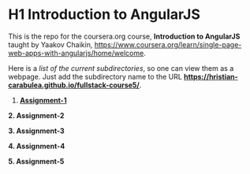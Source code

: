 # H1 Introduction to AngularJS

This is the repo for the coursera.org course, __Introduction to AngularJS__ taught by Yaakov Chaikin, https://www.coursera.org/learn/single-page-web-apps-with-angularjs/home/welcome.

Here is a _list of the current subdirectories_, so one can view them as a webpage. Just add the subdirectory name to the URL __https://hristian-carabulea.github.io/fullstack-course5/__.

1. [__Assignment-1__](https://hristian-carabulea.github.io/fullstack-course5/Assignment-1)

__2. Assignment-2__

__3. Assignment-3__

__4. Assignment-4__

__5. Assignment-5__
